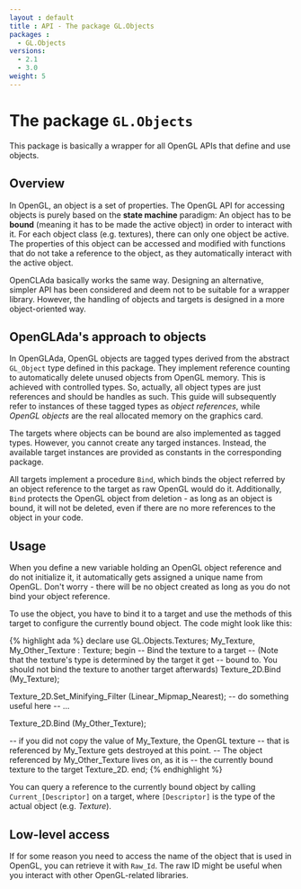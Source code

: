 ```yaml
---
layout : default
title : API - The package GL.Objects
packages :
  - GL.Objects
versions:
  - 2.1
  - 3.0
weight: 5
---
```


# The package `GL.Objects`

This package is basically a wrapper for all OpenGL APIs that define and use objects.

## Overview

In OpenGL, an object is a set of properties. The OpenGL API for accessing objects
is purely based on the __state machine__ paradigm: An object has to be __bound__
(meaning it has to be made the active object) in order to interact with it. For each
object class (e.g. textures), there can only one object be active. The properties
of this object can be accessed and modified with functions that do not take a
reference to the object, as they automatically interact with the active object.

OpenCLAda basically works the same way. Designing an alternative, simpler API has
been considered and deem not to be suitable for a wrapper library. However, the
handling of objects and targets is designed in a more object-oriented way.

## OpenGLAda's approach to objects

In OpenGLAda, OpenGL objects are tagged types derived from the abstract `GL_Object`
type defined in this package. They implement reference counting to automatically
delete unused objects from OpenGL memory. This is achieved with controlled types.
So, actually, all object types are just references and should be handles as such.
This guide will subsequently refer to instances of these tagged types as
_object references_, while _OpenGL objects_ are the real allocated memory on the
graphics card.

The targets where objects can be bound are also implemented as tagged types.
However, you cannot create any targed instances. Instead, the available target
instances are provided as constants in the corresponding package.

All targets implement a procedure `Bind`, which binds the object referred by an
object reference to the target as raw OpenGL would do it. Additionally, `Bind`
protects the OpenGL object from deletion - as long as an object is bound, it will
not be deleted, even if there are no more references to the object in your code.

## Usage

When you define a new variable holding an OpenGL object reference and do
not initialize it, it automatically gets assigned a unique name from OpenGL.
Don't worry - there will be no object created as long as you do not bind your
object reference.

To use the object, you have to bind it to a target and use the methods of this
target to configure the currently bound object. The code might look like this:

{% highlight ada %}
declare
   use GL.Objects.Textures;
   My_Texture, My_Other_Texture : Texture;
begin
   -- Bind the texture to a target
   -- (Note that the texture's type is determined by the target it get
   -- bound to. You should not bind the texture to another target afterwards)
   Texture_2D.Bind (My_Texture);
   
   Texture_2D.Set_Minifying_Filter (Linear_Mipmap_Nearest);
   -- do something useful here
   -- ...
   
   Texture_2D.Bind (My_Other_Texture);
   
   -- if you did not copy the value of My_Texture, the OpenGL texture
   -- that is referenced by My_Texture gets destroyed at this point.
   -- The object referenced by My_Other_Texture lives on, as it is
   -- the currently bound texture to the target Texture_2D.
end;
{% endhighlight %}

You can query a reference to the currently bound object by calling
`Current_[Descriptor]` on a target, where `[Descriptor]` is the type of the
actual object (e.g. _Texture_).  

## Low-level access

If for some reason you need to access the name of the object that is used in
OpenGL, you can retrieve it with `Raw_Id`. The raw ID might be useful when
you interact with other OpenGL-related libraries.